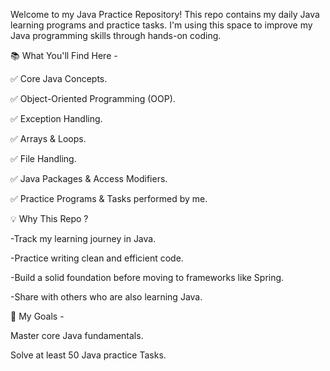 Welcome to my Java Practice Repository! This repo contains my daily Java learning programs and practice tasks. I'm using this space to improve my Java programming skills through hands-on coding.

📚 What You'll Find Here -

✅ Core Java Concepts.

✅ Object-Oriented Programming (OOP).

✅ Exception Handling.

✅ Arrays & Loops.

✅ File Handling.

✅ Java Packages & Access Modifiers.

✅ Practice Programs & Tasks performed by me.

💡 Why This Repo ?

-Track my learning journey in Java.

-Practice writing clean and efficient code.

-Build a solid foundation before moving to frameworks like Spring.

-Share with others who are also learning Java.

📌 My Goals -

Master core Java fundamentals.

Solve at least 50 Java practice Tasks.
